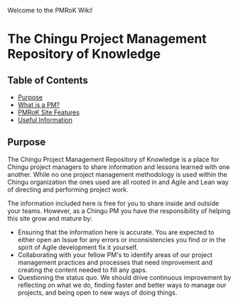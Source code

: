 Welcome to the PMRoK Wiki!

# The Chingu Project Management Repository of Knowledge

## Table of Contents
- [Purpose](#purpose)
- [What is a PM?](#what-is-a-pm)
- [PMRoK Site Features](#pmrok-site-features)
- [Useful Information](#useful-information)

## Purpose

The Chingu Project Management Repository of Knowledge is a place for Chingu
project managers to share information and lessons learned with one another.
While no one project management methodology is used within the Chingu
organization the ones used are all rooted in and Agile and Lean way of directing 
and performing project work.

The information included here is free for you to share inside and outside your
teams. However, as a Chingu PM you have the responsibility of helping this
site grow and mature by:

- Ensuring that the information here is accurate. You are expected to either
open an Issue for any errors or inconsistencies you find or in the spirit of
Agile development fix it yourself.
- Collaborating with your fellow PM's to identify areas of our project
management practices and processes that need improvement and creating the
content needed to fill any gaps.
- Questioning the status quo. We should drive continuous improvement by
reflecting on what we do, finding faster and better ways to manage our
projects, and being open to new ways of doing things.

